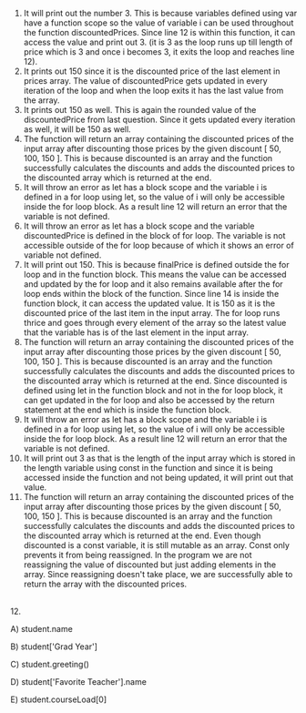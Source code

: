 1. It will print out the number 3. This is because variables defined using var have a function scope so the value of variable i can be used throughout the function discountedPrices. Since line 12 is within this function, it can access the value and print out 3. (it is 3 as the loop runs up till length of price which is 3 and once i becomes 3, it exits the loop and reaches line 12).
2. It prints out 150 since it is the discounted price of the last element in prices array. The value of discountedPrice gets updated in every iteration of the loop and when the loop exits it has the last value from the array.
3. It prints out 150 as well. This is again the rounded value of the discountedPrice from last question. Since it gets updated every iteration as well, it will be 150 as well.
4. The function will return an array containing the discounted prices of the input array after discounting those prices by the given discount [ 50, 100, 150 ]. This is because discounted is an array and the function successfully calculates the discounts and adds the discounted prices to the discounted array which is returned at the end.
5. It will throw an error as let has a block scope and the variable i is defined in a for loop using let, so the value of i will only be accessible inside the for loop block. As a result line 12 will return an error that the variable is not defined.
6. It will throw an error as let has a block scope and the variable discountedPrice is defined in the block of for loop. The variable is not accessible outside of the for loop because of which it shows an error of variable not defined.
7. It will print out 150. This is because finalPrice is defined outside the for loop and in the function block. This means the value can be accessed and updated by the for loop and it also remains available after the for loop ends within the block of the function. Since line 14 is inside the function block, it can access the updated value. It is 150 as it is the discounted price of the last item in the input array. The for loop runs thrice and goes through every element of the array so the latest value that the variable has is of the last element in the input array.
8. The function will return an array containing the discounted prices of the input array after discounting those prices by the given discount [ 50, 100, 150 ]. This is because discounted is an array and the function successfully calculates the discounts and adds the discounted prices to the discounted array which is returned at the end. Since discounted is defined using let in the function block and not in the for loop block, it can get updated in the for loop and also be accessed by the return statement at the end which is inside the function block.
9. It will throw an error as let has a block scope and the variable i is defined in a for loop using let, so the value of i will only be accessible inside the for loop block. As a result line 12 will return an error that the variable is not defined.
10. It will print out 3 as that is the length of the input array which is stored in the length variable using const in the function and since it is being accessed inside the function and not being updated, it will print out that value.
11. The function will return an array containing the discounted prices of the input array after discounting those prices by the given discount [ 50, 100, 150 ]. This is because discounted is an array and the function successfully calculates the discounts and adds the discounted prices to the discounted array which is returned at the end. Even though discounted is a const variable, it is still mutable as an array. Const only prevents it from being reassigned. In the program we are not reassigning the value of discounted but just adding elements in the array. Since reassigning doesn't take place, we are successfully able to return the array with the discounted prices.

<br>
12. 

A) student.name

B) student['Grad Year']

C) student.greeting()

D) student['Favorite Teacher'].name

E) student.courseLoad[0]

